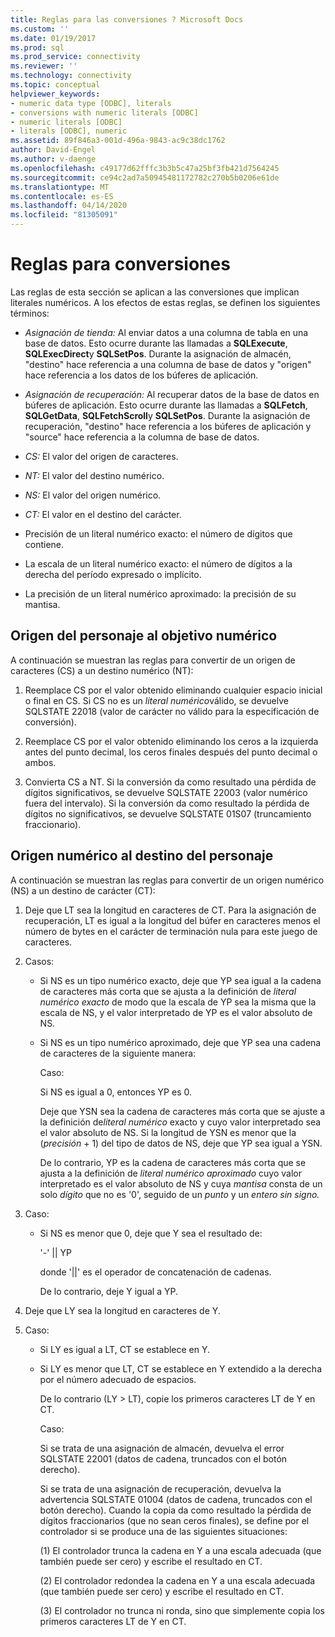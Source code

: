 ```yaml
---
title: Reglas para las conversiones ? Microsoft Docs
ms.custom: ''
ms.date: 01/19/2017
ms.prod: sql
ms.prod_service: connectivity
ms.reviewer: ''
ms.technology: connectivity
ms.topic: conceptual
helpviewer_keywords:
- numeric data type [ODBC], literals
- conversions with numeric literals [ODBC]
- numeric literals [ODBC]
- literals [ODBC], numeric
ms.assetid: 89f846a3-001d-496a-9843-ac9c38dc1762
author: David-Engel
ms.author: v-daenge
ms.openlocfilehash: c49177d62fffc3b3b5c47a25bf3fb421d7564245
ms.sourcegitcommit: ce94c2ad7a50945481172782c270b5b0206e61de
ms.translationtype: MT
ms.contentlocale: es-ES
ms.lasthandoff: 04/14/2020
ms.locfileid: "81305091"
---
```

# <a name="rules-for-conversions"></a>Reglas para conversiones
Las reglas de esta sección se aplican a las conversiones que implican literales numéricos. A los efectos de estas reglas, se definen los siguientes términos:  
  
-   *Asignación de tienda:* Al enviar datos a una columna de tabla en una base de datos. Esto ocurre durante las llamadas a **SQLExecute**, **SQLExecDirect**y **SQLSetPos**. Durante la asignación de almacén, "destino" hace referencia a una columna de base de datos y "origen" hace referencia a los datos de los búferes de aplicación.  
  
-   *Asignación de recuperación:* Al recuperar datos de la base de datos en búferes de aplicación. Esto ocurre durante las llamadas a **SQLFetch**, **SQLGetData**, **SQLFetchScroll**y **SQLSetPos**. Durante la asignación de recuperación, "destino" hace referencia a los búferes de aplicación y "source" hace referencia a la columna de base de datos.  
  
-   *CS:* El valor del origen de caracteres.  
  
-   *NT:* El valor del destino numérico.  
  
-   *NS:* El valor del origen numérico.  
  
-   *CT:* El valor en el destino del carácter.  
  
-   Precisión de un literal numérico exacto: el número de dígitos que contiene.  
  
-   La escala de un literal numérico exacto: el número de dígitos a la derecha del período expresado o implícito.  
  
-   La precisión de un literal numérico aproximado: la precisión de su mantisa.  
  
## <a name="character-source-to-numeric-target"></a>Origen del personaje al objetivo numérico  
 A continuación se muestran las reglas para convertir de un origen de caracteres (CS) a un destino numérico (NT):  
  
1.  Reemplace CS por el valor obtenido eliminando cualquier espacio inicial o final en CS. Si CS no es un *literal numérico*válido, se devuelve SQLSTATE 22018 (valor de carácter no válido para la especificación de conversión).  
  
2.  Reemplace CS por el valor obtenido eliminando los ceros a la izquierda antes del punto decimal, los ceros finales después del punto decimal o ambos.  
  
3.  Convierta CS a NT. Si la conversión da como resultado una pérdida de dígitos significativos, se devuelve SQLSTATE 22003 (valor numérico fuera del intervalo). Si la conversión da como resultado la pérdida de dígitos no significativos, se devuelve SQLSTATE 01S07 (truncamiento fraccionario).  
  
## <a name="numeric-source-to-character-target"></a>Origen numérico al destino del personaje  
 A continuación se muestran las reglas para convertir de un origen numérico (NS) a un destino de carácter (CT):  
  
1.  Deje que LT sea la longitud en caracteres de CT. Para la asignación de recuperación, LT es igual a la longitud del búfer en caracteres menos el número de bytes en el carácter de terminación nula para este juego de caracteres.  
  
2.  Casos:  
  
    -   Si NS es un tipo numérico exacto, deje que YP sea igual a la cadena de caracteres más corta que se ajusta a la definición de *literal numérico exacto* de modo que la escala de YP sea la misma que la escala de NS, y el valor interpretado de YP es el valor absoluto de NS.  
  
    -   Si NS es un tipo numérico aproximado, deje que YP sea una cadena de caracteres de la siguiente manera:  
  
         Caso:  
  
         Si NS es igual a 0, entonces YP es 0.  
  
         Deje que YSN sea la cadena de caracteres más corta que se ajuste a la definición de*literal numérico* exacto y cuyo valor interpretado sea el valor absoluto de NS. Si la longitud de YSN es menor que la (*precisión* + 1) del tipo de datos de NS, deje que YP sea igual a YSN.  
  
         De lo contrario, YP es la cadena de caracteres más corta que se ajusta a la definición de *literal numérico aproximado* cuyo valor interpretado es el valor absoluto de NS y cuya *mantisa* consta de un solo *dígito* que no es '0', seguido de un *punto* y un *entero sin signo.*  
  
3.  Caso:  
  
    -   Si NS es menor que 0, deje que Y sea el resultado de:  
  
         '-' &#124;&#124; YP  
  
         donde '&#124;&#124;' es el operador de concatenación de cadenas.  
  
         De lo contrario, deje Y igual a YP.  
  
4.  Deje que LY sea la longitud en caracteres de Y.  
  
5.  Caso:  
  
    -   Si LY es igual a LT, CT se establece en Y.  
  
    -   Si LY es menor que LT, CT se establece en Y extendido a la derecha por el número adecuado de espacios.  
  
         De lo contrario (LY > LT), copie los primeros caracteres LT de Y en CT.  
  
         Caso:  
  
         Si se trata de una asignación de almacén, devuelva el error SQLSTATE 22001 (datos de cadena, truncados con el botón derecho).  
  
         Si se trata de una asignación de recuperación, devuelva la advertencia SQLSTATE 01004 (datos de cadena, truncados con el botón derecho). Cuando la copia da como resultado la pérdida de dígitos fraccionarios (que no sean ceros finales), se define por el controlador si se produce una de las siguientes situaciones:  
  
         (1) El controlador trunca la cadena en Y a una escala adecuada (que también puede ser cero) y escribe el resultado en CT.  
  
         (2) El controlador redondea la cadena en Y a una escala adecuada (que también puede ser cero) y escribe el resultado en CT.  
  
         (3) El controlador no trunca ni ronda, sino que simplemente copia los primeros caracteres LT de Y en CT.
